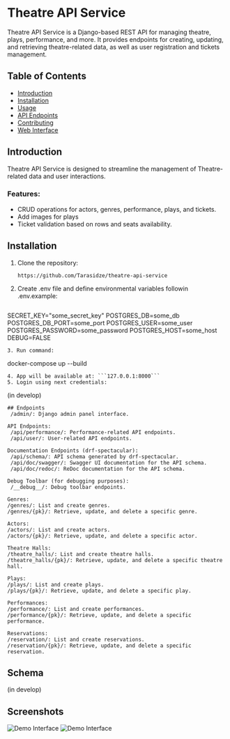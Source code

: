 # Theatre API Service

Theatre API Service is a Django-based REST API for managing theatre, plays, performance, and more. It provides endpoints for creating, updating, and retrieving theatre-related data, as well as user registration and tickets management.

## Table of Contents
- [Introduction](#introduction)
- [Installation](#installation)
- [Usage](#usage)
- [API Endpoints](#api-endpoints)
- [Contributing](#contributing)
- [Web Interface](#Demo)

## Introduction

Theatre API Service is designed to streamline the management of Theatre-related data and user interactions.

### Features:
- CRUD operations for actors, genres, performance, plays, and tickets.
- Add images for plays
- Ticket validation based on rows and seats availability.

## Installation

1. Clone the repository:

   ```
   https://github.com/Tarasidze/theatre-api-service
   ```
2. Create .env file and define environmental variables followin .env.example:
   ```
SECRET_KEY="some_secret_key"
POSTGRES_DB=some_db
POSTGRES_DB_PORT=some_port
POSTGRES_USER=some_user
POSTGRES_PASSWORD=some_password
POSTGRES_HOST=some_host
DEBUG=FALSE
   ```
3. Run command:
   ```
   docker-compose up --build
   ```
4. App will be available at: ```127.0.0.1:8000```
5. Login using next credentials:
   ```
(in develop)

   ```
## Endpoints
    /admin/: Django admin panel interface.
    
API Endpoints:
    /api/performance/: Performance-related API endpoints.
    /api/user/: User-related API endpoints.
    
Documentation Endpoints (drf-spectacular):
    /api/schema/: API schema generated by drf-spectacular.
    /api/doc/swagger/: Swagger UI documentation for the API schema.
    /api/doc/redoc/: ReDoc documentation for the API schema.

Debug Toolbar (for debugging purposes):
    /__debug__/: Debug toolbar endpoints.

Genres:
  /genres/: List and create genres.
  /genres/{pk}/: Retrieve, update, and delete a specific genre.

Actors:
  /actors/: List and create actors.
  /actors/{pk}/: Retrieve, update, and delete a specific actor.

Theatre Halls:
  /theatre_halls/: List and create theatre halls.
  /theatre_halls/{pk}/: Retrieve, update, and delete a specific theatre hall.

Plays:
  /plays/: List and create plays.
  /plays/{pk}/: Retrieve, update, and delete a specific play.

Performances:
  /performance/: List and create performances.
  /performance/{pk}/: Retrieve, update, and delete a specific performance.

Reservations:
  /reservation/: List and create reservations.
  /reservation/{pk}/: Retrieve, update, and delete a specific reservation.
```

## Schema
(in develop)

## Screenshots
![Demo Interface](Screenshot_demo_1.png)
![Demo Interface](Screenshot_demo_2.png)